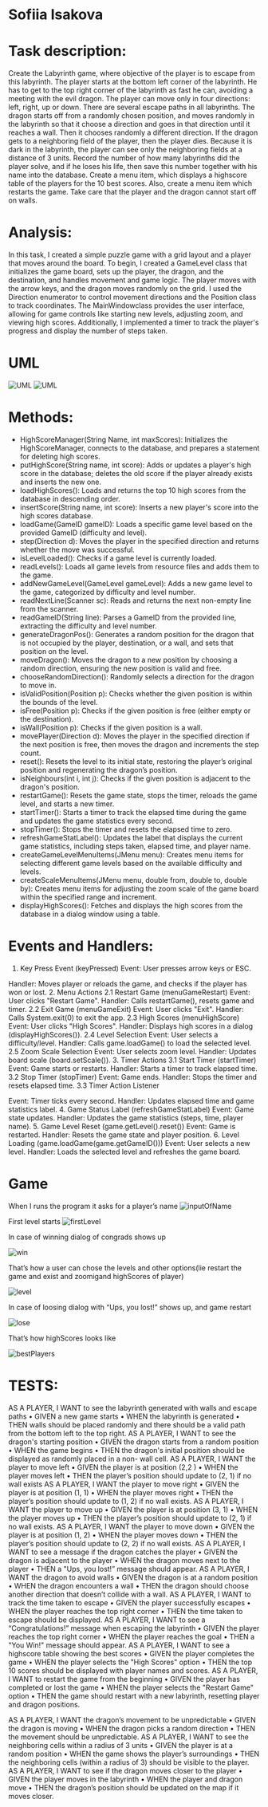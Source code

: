 
# Sofiia Isakova
# Task description:
Create the Labyrinth game, where objective of the player is to escape from this labyrinth. The player starts at the bottom left corner of the labyrinth. He has to get to the top right corner of the labyrinth as fast he can, avoiding a meeting with the evil dragon. The player can move only in four directions: left, right, up or down.
There are several escape paths in all labyrinths. The dragon starts off from a randomly chosen position, and moves randomly in the labyrinth so that it choose a direction and goes in that direction until it reaches a wall. Then it chooses randomly a different direction. If the dragon gets to a neighboring field of the player, then the player dies. Because it is dark in the labyrinth, the player can see only the neighboring fields at a distance of 3 units. Record the number of how many labyrinths did the player solve, and if he loses his life, then save this number together with his name into the database. Create a menu item, which displays a highscore table of the players for the 10 best scores. Also, create a menu item which restarts the game.
Take care that the player and the dragon cannot start off on walls.
# Analysis:
In this task, I created a simple puzzle game with a grid layout and a player that moves around the board. To begin, I created a GameLevel class that initializes the game board, sets up the player, the dragon, and the destination, and handles movement and game logic. The player moves with the arrow keys, and the dragon moves randomly on the grid. I used the Direction enumerator to control movement directions and the Position class to track coordinates. The MainWindowclass provides the user interface, allowing for game controls like starting new levels, adjusting zoom, and viewing high scores. Additionally, I implemented a timer to track the player's progress and display the number of steps taken.

# UML
![UML](images/uml1.png)
![UML](images/uml2.png)

# Methods:
-  HighScoreManager(String Name, int maxScores): Initializes the HighScoreManager, connects to the database, and prepares a statement for deleting high scores.
- putHighScore(String name, int score): Adds or updates a player's high score in the database; deletes the old score if the player already exists and inserts the new one.
-  loadHighScores(): Loads and returns the top 10 high scores from the database in descending order.
-  insertScore(String name, int score): Inserts a new player's score into the high scores database.
-  loadGame(GameID gameID): Loads a specific game level based on the provided GameID (difficulty and level).
-  step(Direction d): Moves the player in the specified direction and returns whether the move was successful.
-  isLevelLoaded(): Checks if a game level is currently loaded.
-  readLevels(): Loads all game levels from resource files and adds them to the game.
-  addNewGameLevel(GameLevel gameLevel): Adds a new game level to the game,
categorized by difficulty and level number.
-  readNextLine(Scanner sc): Reads and returns the next non-empty line from the scanner.
-  readGameID(String line): Parses a GameID from the provided line, extracting the
difficulty and level number.
-  generateDragonPos(): Generates a random position for the dragon that is not occupied
by the player, destination, or a wall, and sets that position on the level.
-  moveDragon(): Moves the dragon to a new position by choosing a random direction,
ensuring the new position is valid and free.
-  chooseRandomDirection(): Randomly selects a direction for the dragon to move in.
-  isValidPosition(Position p): Checks whether the given position is within the bounds of
the level.
-  isFree(Position p): Checks if the given position is free (either empty or the destination).
-  isWall(Position p): Checks if the given position is a wall.
-  movePlayer(Direction d): Moves the player in the specified direction if the next position
is free, then moves the dragon and increments the step count.
-  reset(): Resets the level to its initial state, restoring the player’s original position and
regenerating the dragon’s position.
-  isNeighbours(int i, int j): Checks if the given position is adjacent to the dragon's
position.
-  restartGame(): Resets the game state, stops the timer, reloads the game level, and starts
a new timer.
-  startTimer(): Starts a timer to track the elapsed time during the game and updates the
game statistics every second.
-  stopTimer(): Stops the timer and resets the elapsed time to zero.
-  refreshGameStatLabel(): Updates the label that displays the current game statistics,
including steps taken, elapsed time, and player name.
-  createGameLevelMenuItems(JMenu menu): Creates menu items for selecting different
game levels based on the available difficulty and levels.
-  createScaleMenuItems(JMenu menu, double from, double to, double by): Creates menu items
for adjusting the zoom scale of the game board within the specified range and
increment.
- displayHighScores(): Fetches and displays the high scores from the database in a dialog
window using a table.
# Events and Handlers:
1. Key Press Event (keyPressed)
Event: User presses arrow keys or ESC.

Handler: Moves player or reloads the game, and checks if the player has won or lost. 
2. Menu Actions
2.1 Restart Game (menuGameRestart) Event: User clicks "Restart Game".
Handler: Calls restartGame(), resets game and timer. 
2.2 Exit Game (menuGameExit)
Event: User clicks "Exit".
Handler: Calls System.exit(0) to exit the app. 
2.3 High Scores (menuHighScore)
Event: User clicks "High Scores".
Handler: Displays high scores in a dialog (displayHighScores()). 
2.4 Level Selection
Event: User selects a difficulty/level.
Handler: Calls game.loadGame() to load the selected level. 
2.5 Zoom Scale Selection
Event: User selects zoom level.
Handler: Updates board scale (board.setScale()). 
3. Timer Actions
3.1 Start Timer (startTimer)
Event: Game starts or restarts.
Handler: Starts a timer to track elapsed time.
3.2 Stop Timer (stopTimer) Event: Game ends.
Handler: Stops the timer and resets elapsed time. 
3.3 Timer Action Listener

Event: Timer ticks every second.
Handler: Updates elapsed time and game statistics label. 
4. Game Status Label (refreshGameStatLabel)
Event: Game state updates.
Handler: Updates the game statistics (steps, time, player name). 
5. Game Level Reset (game.getLevel().reset())
Event: Game is restarted.
Handler: Resets the game state and player position. 
6. Level Loading (game.loadGame(game.getGameID()))
Event: User selects a new level.
Handler: Loads the selected level and refreshes the game board.

# Game
When I runs the program it asks for a player’s name
![inputOfName](images/name_inp.png)

First level starts
![firstLevel](images/game_begin.png)

In case of winning dialog of congrads shows up

![win](images/win.png)

That’s how a user can chose the levels and other options(lie restart the game and exist and zoomigand highScores of player)

![level](images/levels.png)

In case of loosing dialog with “Ups, you lost!” shows up, and game restart

![lose](images/lose.png)

That’s how highScores looks like

![bestPlayers](images/playersB.png)

# TESTS:
AS A PLAYER, I WANT to see the labyrinth generated with walls and escape paths
• GIVEN a new game starts
• WHEN the labyrinth is generated
• THEN walls should be placed randomly and there should be a valid path from the
bottom left to the top right.
AS A PLAYER, I WANT to see the dragon's starting position
• GIVEN the dragon starts from a random position
• WHEN the game begins
• THEN the dragon's initial position should be displayed as randomly placed in a non-
wall cell.
AS A PLAYER, I WANT the player to move left
• GIVEN the player is at position (2,2 )
• WHEN the player moves left
• THEN the player’s position should update to (2, 1) if no wall exists
AS A PLAYER, I WANT the player to move right
• GIVEN the player is at position (1, 1)
• WHEN the player moves right
• THEN the player’s position should update to (1, 2) if no wall exists. AS A PLAYER, I WANT the player to move up
• GIVEN the player is at position (3, 1)
• WHEN the player moves up
• THEN the player’s position should update to (2, 1) if no wall exists.
AS A PLAYER, I WANT the player to move down
• GIVEN the player is at position (1, 2)
• WHEN the player moves down
• THEN the player’s position should update to (2, 2) if no wall exists.
AS A PLAYER, I WANT to see a message if the dragon catches the player
• GIVEN the dragon is adjacent to the player
• WHEN the dragon moves next to the player
• THEN a "Ups, you lost!” message should appear.
AS A PLAYER, I WANT the dragon to avoid walls
• GIVEN the dragon is at a random position
• WHEN the dragon encounters a wall
• THEN the dragon should choose another direction that doesn’t collide with a wall.
AS A PLAYER, I WANT to track the time taken to escape
• GIVEN the player successfully escapes
• WHEN the player reaches the top right corner
• THEN the time taken to escape should be displayed.
AS A PLAYER, I WANT to see a “Congratulations!” message when escaping the labyrinth
• GIVEN the player reaches the top right corner
• WHEN the player reaches the goal
• THEN a "You Win!" message should appear.
AS A PLAYER, I WANT to see a highscore table showing the best scores
• GIVEN the player completes the game
• WHEN the player selects the "High Scores" option
• THEN the top 10 scores should be displayed with player names and scores.
AS A PLAYER, I WANT to restart the game from the beginning
• GIVEN the player has completed or lost the game
• WHEN the player selects the "Restart Game" option
• THEN the game should restart with a new labyrinth, resetting player and dragon
positions.

AS A PLAYER, I WANT the dragon’s movement to be unpredictable
• GIVEN the dragon is moving
• WHEN the dragon picks a random direction
• THEN the movement should be unpredictable.
AS A PLAYER, I WANT to see the neighboring cells within a radius of 3 units
• GIVEN the player is at a random position
• WHEN the game shows the player’s surroundings
• THEN the neighboring cells (within a radius of 3) should be visible to the player.
AS A PLAYER, I WANT to see if the dragon moves closer to the player
• GIVEN the player moves in the labyrinth
• WHEN the player and dragon move
• THEN the dragon’s position should be updated on the map if it moves closer.



